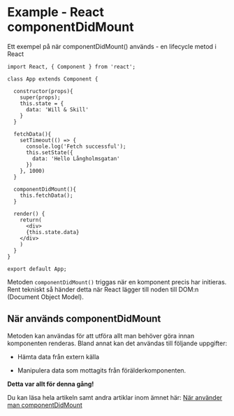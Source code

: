 # Example - React componentDidMount

Ett exempel på när componentDidMount() används - en lifecycle metod i React

```
import React, { Component } from 'react';

class App extends Component {

  constructor(props){
    super(props);
    this.state = {
      data: 'Will & Skill'
    }
  }

  fetchData(){
    setTimeout(() => {
      console.log('Fetch successful');
      this.setState({
        data: 'Hello Långholmsgatan'
      })
    }, 1000)
  }

  componentDidMount(){
    this.fetchData();
  }

  render() {
    return(
      <div>
      {this.state.data}
    </div>
    )
  }
}

export default App;
```

Metoden `componentDidMount()` triggas när en komponent precis har initieras. Rent tekniskt så händer detta när React lägger till noden till DOM:n (Document Object Model).

## När används componentDidMount
Metoden kan användas för att utföra allt man behöver göra innan komponenten renderas. Bland annat kan det användas till följande uppgifter:

* Hämta data från extern källa

* Manipulera data som mottagits från förälderkomponenten.

**Detta var allt för denna gång!**

Du kan läsa hela artikeln samt andra artiklar inom ämnet här: [När använder man componentDidMount](https://www.willandskill.se/sv/naer-anvaender-man-componentdidmount/)

